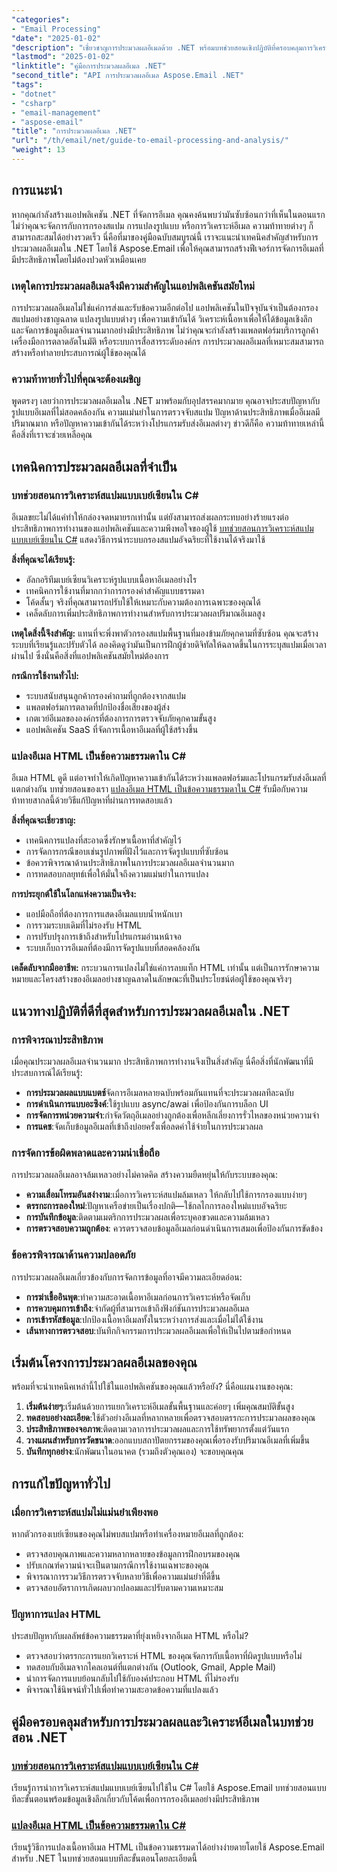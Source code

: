 ```yaml
---
"categories":
- "Email Processing"
"date": "2025-01-02"
"description": "เชี่ยวชาญการประมวลผลอีเมลด้วย .NET พร้อมบทช่วยสอนเชิงปฏิบัติที่ครอบคลุมการวิเคราะห์สแปม การแปลง HTML และการจัดการอีเมล พร้อมตัวอย่างโค้ดจริง"
"lastmod": "2025-01-02"
"linktitle": "คู่มือการประมวลผลอีเมล .NET"
"second_title": "API การประมวลผลอีเมล Aspose.Email .NET"
"tags":
- "dotnet"
- "csharp"
- "email-management"
- "aspose-email"
"title": "การประมวลผลอีเมล .NET"
"url": "/th/email/net/guide-to-email-processing-and-analysis/"
"weight": 13
---
```


## การแนะนำ

หากคุณกำลังสร้างแอปพลิเคชัน .NET ที่จัดการอีเมล คุณคงค้นพบว่ามันซับซ้อนกว่าที่เห็นในตอนแรก ไม่ว่าคุณจะจัดการกับการกรองสแปม การแปลงรูปแบบ หรือการวิเคราะห์อีเมล ความท้าทายต่างๆ ก็สามารถสะสมได้อย่างรวดเร็ว นี่คือที่มาของคู่มือฉบับสมบูรณ์นี้ เราจะแนะนำเทคนิคสำคัญสำหรับการประมวลผลอีเมลใน .NET โดยใช้ Aspose.Email เพื่อให้คุณสามารถสร้างฟีเจอร์การจัดการอีเมลที่มีประสิทธิภาพโดยไม่ต้องปวดหัวเหมือนเคย

### เหตุใดการประมวลผลอีเมลจึงมีความสำคัญในแอปพลิเคชันสมัยใหม่

การประมวลผลอีเมลไม่ใช่แค่การส่งและรับข้อความอีกต่อไป แอปพลิเคชันในปัจจุบันจำเป็นต้องกรองสแปมอย่างชาญฉลาด แปลงรูปแบบต่างๆ เพื่อความเข้ากันได้ วิเคราะห์เนื้อหาเพื่อให้ได้ข้อมูลเชิงลึก และจัดการข้อมูลอีเมลจำนวนมากอย่างมีประสิทธิภาพ ไม่ว่าคุณจะกำลังสร้างแพลตฟอร์มบริการลูกค้า เครื่องมือการตลาดอัตโนมัติ หรือระบบการสื่อสารระดับองค์กร การประมวลผลอีเมลที่เหมาะสมสามารถสร้างหรือทำลายประสบการณ์ผู้ใช้ของคุณได้

### ความท้าทายทั่วไปที่คุณจะต้องเผชิญ

พูดตรงๆ เลยว่าการประมวลผลอีเมลใน .NET มาพร้อมกับอุปสรรคมากมาย คุณอาจประสบปัญหากับรูปแบบอีเมลที่ไม่สอดคล้องกัน ความแม่นยำในการตรวจจับสแปม ปัญหาด้านประสิทธิภาพเมื่ออีเมลมีปริมาณมาก หรือปัญหาความเข้ากันได้ระหว่างโปรแกรมรับส่งอีเมลต่างๆ ข่าวดีก็คือ ความท้าทายเหล่านี้คือสิ่งที่เราจะช่วยเหลือคุณ

## เทคนิคการประมวลผลอีเมลที่จำเป็น

### บทช่วยสอนการวิเคราะห์สแปมแบบเบย์เซียนใน C#

อีเมลขยะไม่ได้แค่ทำให้กล่องจดหมายรกเท่านั้น แต่ยังสามารถส่งผลกระทบอย่างร้ายแรงต่อประสิทธิภาพการทำงานของแอปพลิเคชันและความพึงพอใจของผู้ใช้ [บทช่วยสอนการวิเคราะห์สแปมแบบเบย์เซียนใน C#](./bayesian-spam-analysis-in-csharp/) แสดงวิธีการนำระบบกรองสแปมอัจฉริยะที่ใช้งานได้จริงมาใช้

**สิ่งที่คุณจะได้เรียนรู้:**
- อัลกอริทึมเบย์เซียนวิเคราะห์รูปแบบเนื้อหาอีเมลอย่างไร
- เทคนิคการใช้งานที่มากกว่าการกรองคำสำคัญแบบธรรมดา  
- โค้ดสั้นๆ จริงที่คุณสามารถปรับใช้ให้เหมาะกับความต้องการเฉพาะของคุณได้
- เคล็ดลับการเพิ่มประสิทธิภาพการทำงานสำหรับการประมวลผลปริมาณอีเมลสูง

**เหตุใดสิ่งนี้จึงสำคัญ:** แทนที่จะพึ่งพาตัวกรองสแปมพื้นฐานที่มองข้ามภัยคุกคามที่ซับซ้อน คุณจะสร้างระบบที่เรียนรู้และปรับตัวได้ ลองคิดดูว่ามันเป็นการฝึกผู้ช่วยดิจิทัลให้ฉลาดขึ้นในการระบุสแปมเมื่อเวลาผ่านไป ซึ่งนั่นคือสิ่งที่แอปพลิเคชันสมัยใหม่ต้องการ

**กรณีการใช้งานทั่วไป:**
- ระบบสนับสนุนลูกค้ากรองคำถามที่ถูกต้องจากสแปม
- แพลตฟอร์มการตลาดที่ปกป้องชื่อเสียงของผู้ส่ง
- เกตเวย์อีเมลขององค์กรที่ต้องการการตรวจจับภัยคุกคามขั้นสูง
- แอปพลิเคชัน SaaS ที่จัดการเนื้อหาอีเมลที่ผู้ใช้สร้างขึ้น

### แปลงอีเมล HTML เป็นข้อความธรรมดาใน C#

อีเมล HTML ดูดี แต่อาจทำให้เกิดปัญหาความเข้ากันได้ระหว่างแพลตฟอร์มและโปรแกรมรับส่งอีเมลที่แตกต่างกัน บทช่วยสอนของเรา [แปลงอีเมล HTML เป็นข้อความธรรมดาใน C#](./convert-html-email-to-plain-text/) รับมือกับความท้าทายสากลนี้ด้วยวิธีแก้ปัญหาที่ผ่านการทดสอบแล้ว

**สิ่งที่คุณจะเชี่ยวชาญ:**
- เทคนิคการแปลงที่สะอาดซึ่งรักษาเนื้อหาที่สำคัญไว้
- การจัดการกรณีขอบเช่นรูปภาพที่ฝังไว้และการจัดรูปแบบที่ซับซ้อน
- ข้อควรพิจารณาด้านประสิทธิภาพในการประมวลผลอีเมลจำนวนมาก
- การทดสอบกลยุทธ์เพื่อให้มั่นใจถึงความแม่นยำในการแปลง

**การประยุกต์ใช้ในโลกแห่งความเป็นจริง:**
- แอปมือถือที่ต้องการการแสดงอีเมลแบบน้ำหนักเบา
- การรวมระบบเดิมที่ไม่รองรับ HTML
- การปรับปรุงการเข้าถึงสำหรับโปรแกรมอ่านหน้าจอ
- ระบบเก็บถาวรอีเมลที่ต้องมีการจัดรูปแบบที่สอดคล้องกัน

**เคล็ดลับจากมืออาชีพ:** กระบวนการแปลงไม่ใช่แค่การลบแท็ก HTML เท่านั้น แต่เป็นการรักษาความหมายและโครงสร้างของอีเมลอย่างชาญฉลาดในลักษณะที่เป็นประโยชน์ต่อผู้ใช้ของคุณจริงๆ

## แนวทางปฏิบัติที่ดีที่สุดสำหรับการประมวลผลอีเมลใน .NET

### การพิจารณาประสิทธิภาพ

เมื่อคุณประมวลผลอีเมลจำนวนมาก ประสิทธิภาพการทำงานจึงเป็นสิ่งสำคัญ นี่คือสิ่งที่นักพัฒนาที่มีประสบการณ์ได้เรียนรู้:

- **การประมวลผลแบบแบตช์**จัดการอีเมลหลายฉบับพร้อมกันแทนที่จะประมวลผลทีละฉบับ
- **การดำเนินการแบบอะซิงค์**:ใช้รูปแบบ async/awai เพื่อป้องกันการบล็อก UI
- **การจัดการหน่วยความจำ**:กำจัดวัตถุอีเมลอย่างถูกต้องเพื่อหลีกเลี่ยงการรั่วไหลของหน่วยความจำ
- **การแคช**:จัดเก็บข้อมูลอีเมลที่เข้าถึงบ่อยครั้งเพื่อลดค่าใช้จ่ายในการประมวลผล

### การจัดการข้อผิดพลาดและความน่าเชื่อถือ

การประมวลผลอีเมลอาจล้มเหลวอย่างไม่คาดคิด สร้างความยืดหยุ่นให้กับระบบของคุณ:

- **ความเสื่อมโทรมอันสง่างาม**:เมื่อการวิเคราะห์สแปมล้มเหลว ให้กลับไปใช้การกรองแบบง่ายๆ
- **ตรรกะการลองใหม่**:ปัญหาเครือข่ายเป็นเรื่องปกติ—ใช้กลไกการลองใหม่แบบอัจฉริยะ  
- **การบันทึกข้อมูล**:ติดตามเมตริกการประมวลผลเพื่อระบุคอขวดและความล้มเหลว
- **การตรวจสอบความถูกต้อง**: ควรตรวจสอบข้อมูลอีเมลก่อนดำเนินการเสมอเพื่อป้องกันการขัดข้อง

### ข้อควรพิจารณาด้านความปลอดภัย

การประมวลผลอีเมลเกี่ยวข้องกับการจัดการข้อมูลที่อาจมีความละเอียดอ่อน:

- **การฆ่าเชื้ออินพุต**:ทำความสะอาดเนื้อหาอีเมลก่อนการวิเคราะห์หรือจัดเก็บ
- **การควบคุมการเข้าถึง**:จำกัดผู้ที่สามารถเข้าถึงฟังก์ชันการประมวลผลอีเมล
- **การเข้ารหัสข้อมูล**:ปกป้องเนื้อหาอีเมลทั้งในระหว่างการส่งและเมื่อไม่ได้ใช้งาน
- **เส้นทางการตรวจสอบ**:บันทึกกิจกรรมการประมวลผลอีเมลเพื่อให้เป็นไปตามข้อกำหนด

## เริ่มต้นโครงการประมวลผลอีเมลของคุณ

พร้อมที่จะนำเทคนิคเหล่านี้ไปใช้ในแอปพลิเคชันของคุณแล้วหรือยัง? นี่คือแผนงานของคุณ:

1. **เริ่มต้นง่ายๆ**:เริ่มต้นด้วยการแยกวิเคราะห์อีเมลขั้นพื้นฐานและค่อยๆ เพิ่มคุณสมบัติขั้นสูง
2. **ทดสอบอย่างละเอียด**:ใช้ตัวอย่างอีเมลที่หลากหลายเพื่อตรวจสอบตรรกะการประมวลผลของคุณ
3. **ประสิทธิภาพของจอภาพ**:ติดตามเวลาการประมวลผลและการใช้ทรัพยากรตั้งแต่วันแรก
4. **วางแผนสำหรับการวัดขนาด**:ออกแบบสถาปัตยกรรมของคุณเพื่อรองรับปริมาณอีเมลที่เพิ่มขึ้น
5. **บันทึกทุกอย่าง**:นักพัฒนาในอนาคต (รวมถึงตัวคุณเอง) จะขอบคุณคุณ

## การแก้ไขปัญหาทั่วไป

### เมื่อการวิเคราะห์สแปมไม่แม่นยำเพียงพอ

หากตัวกรองเบย์เซียนของคุณไม่พบสแปมหรือทำเครื่องหมายอีเมลที่ถูกต้อง:
- ตรวจสอบคุณภาพและความหลากหลายของข้อมูลการฝึกอบรมของคุณ
- ปรับเกณฑ์ความน่าจะเป็นตามกรณีการใช้งานเฉพาะของคุณ
- พิจารณาการรวมวิธีการตรวจจับหลายวิธีเพื่อความแม่นยำที่ดีขึ้น
- ตรวจสอบอัตราการเกิดผลบวกปลอมและปรับตามความเหมาะสม

### ปัญหาการแปลง HTML

ประสบปัญหากับผลลัพธ์ข้อความธรรมดาที่ยุ่งเหยิงจากอีเมล HTML หรือไม่?
- ตรวจสอบว่าตรรกะการแยกวิเคราะห์ HTML ของคุณจัดการกับเนื้อหาที่ผิดรูปแบบหรือไม่
- ทดสอบกับอีเมลจากไคลเอนต์ที่แตกต่างกัน (Outlook, Gmail, Apple Mail)
- นำการจัดการแบบย้อนกลับไปใช้กับองค์ประกอบ HTML ที่ไม่รองรับ
- พิจารณาใช้นิพจน์ทั่วไปเพื่อทำความสะอาดข้อความที่แปลงแล้ว

## คู่มือครอบคลุมสำหรับการประมวลผลและวิเคราะห์อีเมลในบทช่วยสอน .NET

### [บทช่วยสอนการวิเคราะห์สแปมแบบเบย์เซียนใน C#](./bayesian-spam-analysis-in-csharp/)
เรียนรู้การนำการวิเคราะห์สแปมแบบเบย์เซียนไปใช้ใน C# โดยใช้ Aspose.Email บทช่วยสอนแบบทีละขั้นตอนพร้อมข้อมูลเชิงลึกเกี่ยวกับโค้ดเพื่อการกรองอีเมลอย่างมีประสิทธิภาพ

### [แปลงอีเมล HTML เป็นข้อความธรรมดาใน C#](./convert-html-email-to-plain-text/)
เรียนรู้วิธีการแปลงเนื้อหาอีเมล HTML เป็นข้อความธรรมดาได้อย่างง่ายดายโดยใช้ Aspose.Email สำหรับ .NET ในบทช่วยสอนแบบทีละขั้นตอนโดยละเอียดนี้